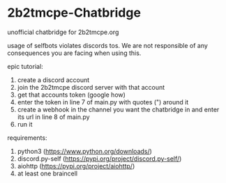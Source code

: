 # 2b2tmcpe-Chatbridge
unofficial chatbridge for 2b2tmcpe.org

usage of selfbots violates discords tos. We are not responsible of any consequences you are facing when using this.

epic tutorial:
1. create a discord account
2. join the 2b2tmcpe discord server with that account
3. get that accounts token (google how)
4. enter the token in line 7 of main.py with quotes (") around it
5. create a webhook in the channel you want the chatbridge in and enter its url in line 8 of main.py
6. run it

requirements:
1. python3 (https://www.python.org/downloads/)
2. discord.py-self (https://pypi.org/project/discord.py-self/)
3. aiohttp (https://pypi.org/project/aiohttp/)
4. at least one braincell

